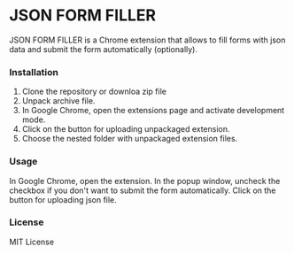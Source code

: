 # JSON FORM FILLER

JSON FORM FILLER is a Chrome extension that allows to fill forms with json data and submit the form automatically (optionally).


### Installation

1. Clone the repository or downloa zip file
2. Unpack archive file.
3. In Google Chrome, open the extensions page and activate development mode.
4. Click on the button for uploading unpackaged extension.
5. Choose the nested folder with unpackaged extension files.

### Usage

In Google Chrome, open the extension.
In the popup window, uncheck the checkbox if you don't want to submit the form automatically.
Click on the button for uploading json file.


### License

MIT License